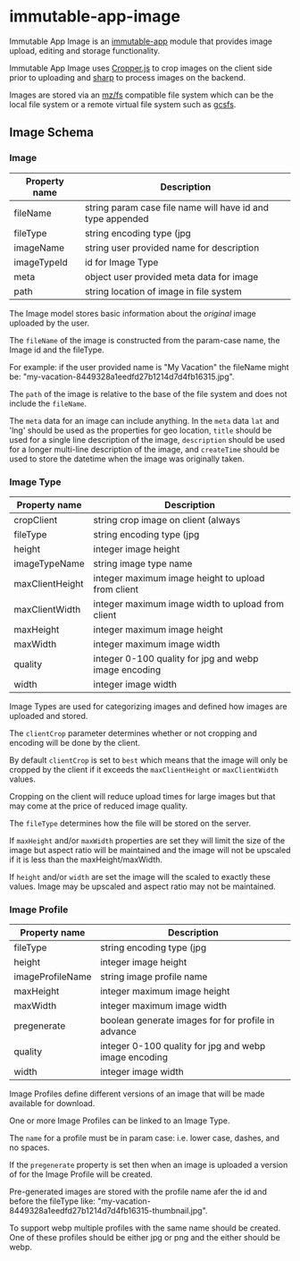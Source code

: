 # immutable-app-image

Immutable App Image is an
[immutable-app](https://www.npmjs.com/package/immutable-app) module that
provides image upload, editing and storage functionality.

Immutable App Image uses [Cropper.js](https://github.com/fengyuanchen/cropperjs)
to crop images on the client side prior to uploading and
[sharp](https://www.npmjs.com/package/sharp) to process images on the backend.

Images are stored via an [mz/fs](https://www.npmjs.com/package/mz) compatible
file system which can be the local file system or a remote virtual file system
such as [gcsfs](https://www.npmjs.com/package/gcsfs).

## Image Schema

### Image

Property name   | Description                                                  |
----------------|--------------------------------------------------------------|
fileName        | string param case file name will have id and type appended   |
fileType        | string encoding type (jpg|png|webp)                          |
imageName       | string user provided name for description                    |
imageTypeId     | id for Image Type                                            |
meta            | object user provided meta data for image                     |
path            | string location of image in file system                      |

The Image model stores basic information about the *original* image uploaded by
the user.

The `fileName` of the image is constructed from the param-case name, the Image id
and the fileType.

For example: if the user provided name is "My Vacation" the fileName might be:
"my-vacation-8449328a1eedfd27b1214d7d4fb16315.jpg".

The `path` of the image is relative to the base of the file system and does not
include the `fileName`.

The `meta` data for an image can include anything. In the `meta` data `lat` and
'lng' should be used as the properties for geo location, `title` should be used
for a single line description of the image, `description` should be used for a
longer multi-line description of the image, and `createTime` should be used to
store the datetime when the image was originally taken.

### Image Type

Property name   | Description                                                  |
----------------|--------------------------------------------------------------|
cropClient      | string crop image on client (always|best|never)              |
fileType        | string encoding type (jpg|png|webp)                          |
height          | integer image height                                         |
imageTypeName   | string image type name                                       |
maxClientHeight | integer maximum image height to upload from client           |
maxClientWidth  | integer maximum image width to upload from client            |
maxHeight       | integer maximum image height                                 |
maxWidth        | integer maximum image width                                  |
quality         | integer 0-100 quality for jpg and webp image encoding        |
width           | integer image width                                          |

Image Types are used for categorizing images and defined how images are uploaded
and stored.

The `clientCrop` parameter determines whether or not cropping and encoding will
be done by the client.

By default `clientCrop` is set to `best` which means that the image will only be
cropped by the client if it exceeds the `maxClientHeight` or `maxClientWidth`
values.

Cropping on the client will reduce upload times for large images but that may
come at the price of reduced image quality.

The `fileType` determines how the file will be stored on the server.

If `maxHeight` and/or `maxWidth` properties are set they will limit the size of
the image but aspect ratio will be maintained and the image will not be upscaled
if it is less than the maxHeight/maxWidth.

If `height` and/or `width` are set the image will the scaled to exactly these
values. Image may be upscaled and aspect ratio may not be maintained.

### Image Profile

Property name   | Description                                                  |
----------------|--------------------------------------------------------------|
fileType        | string encoding type (jpg|png|webp)                          |
height          | integer image height                                         |
imageProfileName| string image profile name                                    |
maxHeight       | integer maximum image height                                 |
maxWidth        | integer maximum image width                                  |
pregenerate     | boolean generate images for for profile in advance           |
quality         | integer 0-100 quality for jpg and webp image encoding        |
width           | integer image width                                          |

Image Profiles define different versions of an image that will be made available
for download.

One or more Image Profiles can be linked to an Image Type.

The `name` for a profile must be in param case: i.e. lower case, dashes, and no
spaces.

If the `pregenerate` property is set then when an image is uploaded a version
of for the Image Profile will be created.

Pre-generated images are stored with the profile name afer the id and before the
fileType like: "my-vacation-8449328a1eedfd27b1214d7d4fb16315-thumbnail.jpg".

To support webp multiple profiles with the same name should be created. One of
these profiles should be either jpg or png and the either should be webp.